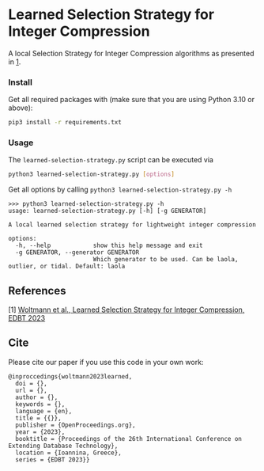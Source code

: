 # Learned Selection Strategy for Integer Compression

A local Selection Strategy for Integer Compression algorithms as presented in [1](#references).

### Install
Get all required packages with (make sure that you are using Python 3.10 or above):

```bash
pip3 install -r requirements.txt
```

### Usage
The `learned-selection-strategy.py` script can be executed via
```bash
python3 learned-selection-strategy.py [options]
```

Get all options by calling `python3 learned-selection-strategy.py -h`

```
>>> python3 learned-selection-strategy.py -h
usage: learned-selection-strategy.py [-h] [-g GENERATOR]

A local learned selection strategy for lightweight integer compression

options:
  -h, --help            show this help message and exit
  -g GENERATOR, --generator GENERATOR
                        Which generator to be used. Can be laola, outlier, or tidal. Default: laola
```

## References

[1] [Woltmann et al., Learned Selection Strategy for Integer Compression, EDBT 2023]()

## Cite

Please cite our paper if you use this code in your own work:

```
@inproccedings{woltmann2023learned, 
  doi = {}, 
  url = {}, 
  author = {}, 
  keywords = {}, 
  language = {en}, 
  title = {{}}, 
  publisher = {OpenProceedings.org}, 
  year = {2023}, 
  booktitle = {Proceedings of the 26th International Conference on Extending Database Technology}, 
  location = {Ioannina, Greece},
  series = {EDBT 2023}} 
```